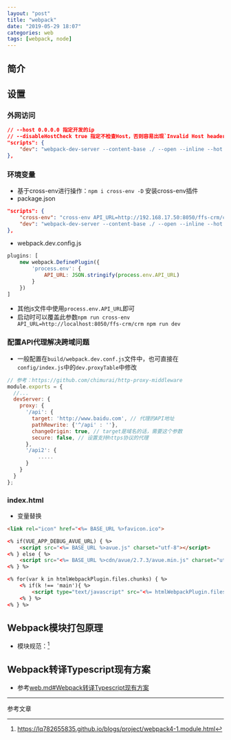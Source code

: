```yaml
---
layout: "post"
title: "webpack"
date: "2019-05-29 18:07"
categories: web
tags: [webpack, node]
---
```


## 简介

## 设置

### 外网访问

```json
// --host 0.0.0.0 指定开发的ip
// --disableHostCheck true 指定不检查Host，否则容易出现`Invalid Host header`(也可以使用--public)解决
"scripts": {
    "dev": "webpack-dev-server --content-base ./ --open --inline --hot --compress --config build/webpack.dev.config.js --disableHostCheck true --host 0.0.0.0 --port 7710",
},
```

### 环境变量

- 基于cross-env进行操作：`npm i cross-env -D` 安装cross-env插件
- package.json

```json
"scripts": {
    "cross-env": "cross-env API_URL=http://192.168.17.50:8050/ffs-crm/crm",
    "dev": "webpack-dev-server --content-base ./ --open --inline --hot --compress --config build/webpack.dev.config.js --port 7710",
},
```
- webpack.dev.config.js

```js
plugins: [  
    new webpack.DefinePlugin({
        'process.env': {
            API_URL: JSON.stringify(process.env.API_URL)
        }
    })
]
```
- 其他js文件中使用`process.env.API_URL`即可
- 启动时可以覆盖此参数`npm run cross-env API_URL=http://localhost:8050/ffs-crm/crm npm run dev`

### 配置API代理解决跨域问题

- 一般配置在`build/webpack.dev.conf.js`文件中，也可直接在`config/index.js`中的`dev.proxyTable`中修改

```js
// 参考：https://github.com/chimurai/http-proxy-middleware
module.exports = {
  //...
  devServer: {
    proxy: {
      '/api': {
        target: 'http://www.baidu.com', // 代理的API地址
        pathRewrite: {'^/api' : ''},
        changeOrigin: true, // target是域名的话，需要这个参数
        secure: false, // 设置支持https协议的代理
      },
      '/api2': {
          .....
      }
    }
  }
};
```

### index.html

- 变量替换

```html
<link rel="icon" href="<%= BASE_URL %>favicon.ico">

<% if(VUE_APP_DEBUG_AVUE_URL) { %>
    <script src="<%= BASE_URL %>avue.js" charset="utf-8"></script>
<% } else { %>
    <script src="<%= BASE_URL %>cdn/avue/2.7.3/avue.min.js" charset="utf-8"></script>
<% } %>

<% for(var k in htmlWebpackPlugin.files.chunks) { %>
    <% if(k !== 'main'){ %>
        <script type="text/javascript" src="<%= htmlWebpackPlugin.files.chunks[k].entry %>"></script>
    <% } %>
<% } %>
```

## Webpack模块打包原理

- 模块规范：[^2]


## Webpack转译Typescript现有方案

- 参考[web.md#Webpack转译Typescript现有方案](/_posts/web/web.md#Webpack转译Typescript现有方案)






---

参考文章

[^2]: https://lq782655835.github.io/blogs/project/webpack4-1.module.html


